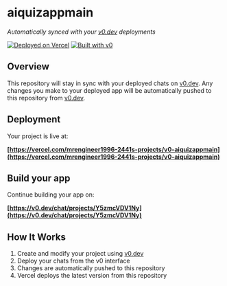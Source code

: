 # aiquizappmain

*Automatically synced with your [v0.dev](https://v0.dev) deployments*

[![Deployed on Vercel](https://img.shields.io/badge/Deployed%20on-Vercel-black?style=for-the-badge&logo=vercel)](https://vercel.com/mrengineer1996-2441s-projects/v0-aiquizappmain)
[![Built with v0](https://img.shields.io/badge/Built%20with-v0.dev-black?style=for-the-badge)](https://v0.dev/chat/projects/Y5zmcVDV1Ny)

## Overview

This repository will stay in sync with your deployed chats on [v0.dev](https://v0.dev).
Any changes you make to your deployed app will be automatically pushed to this repository from [v0.dev](https://v0.dev).

## Deployment

Your project is live at:

**[https://vercel.com/mrengineer1996-2441s-projects/v0-aiquizappmain](https://vercel.com/mrengineer1996-2441s-projects/v0-aiquizappmain)**

## Build your app

Continue building your app on:

**[https://v0.dev/chat/projects/Y5zmcVDV1Ny](https://v0.dev/chat/projects/Y5zmcVDV1Ny)**

## How It Works

1. Create and modify your project using [v0.dev](https://v0.dev)
2. Deploy your chats from the v0 interface
3. Changes are automatically pushed to this repository
4. Vercel deploys the latest version from this repository
